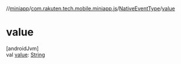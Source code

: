 //[miniapp](../../../index.md)/[com.rakuten.tech.mobile.miniapp.js](../index.md)/[NativeEventType](index.md)/[value](value.md)

# value

[androidJvm]\
val [value](value.md): [String](https://kotlinlang.org/api/latest/jvm/stdlib/kotlin/-string/index.html)
